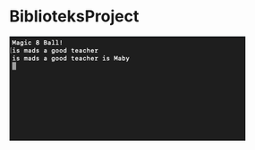 # BiblioteksProject
![Pic1](https://github.com/MercantecData/portfolio-Magvib/blob/master/Magic8Ball/pic/pic.png)
